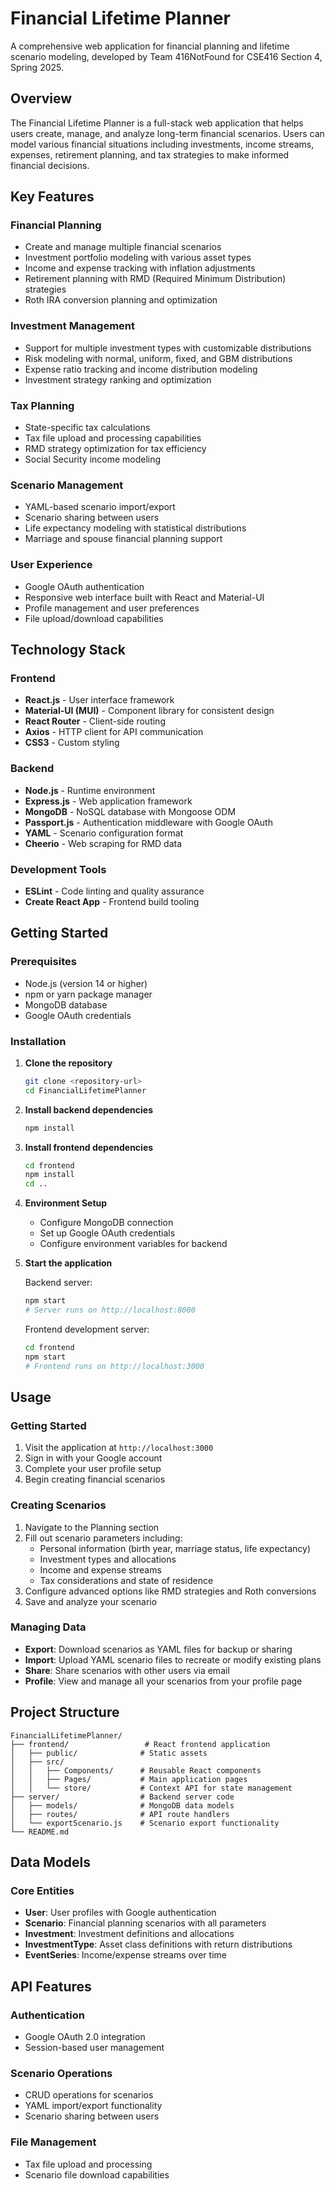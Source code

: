 # Financial Lifetime Planner

A comprehensive web application for financial planning and lifetime scenario modeling, developed by Team 416NotFound for CSE416 Section 4, Spring 2025.

## Overview

The Financial Lifetime Planner is a full-stack web application that helps users create, manage, and analyze long-term financial scenarios. Users can model various financial situations including investments, income streams, expenses, retirement planning, and tax strategies to make informed financial decisions.

## Key Features

### Financial Planning
- Create and manage multiple financial scenarios
- Investment portfolio modeling with various asset types
- Income and expense tracking with inflation adjustments
- Retirement planning with RMD (Required Minimum Distribution) strategies
- Roth IRA conversion planning and optimization

### Investment Management
- Support for multiple investment types with customizable distributions
- Risk modeling with normal, uniform, fixed, and GBM distributions
- Expense ratio tracking and income distribution modeling
- Investment strategy ranking and optimization

### Tax Planning
- State-specific tax calculations
- Tax file upload and processing capabilities
- RMD strategy optimization for tax efficiency
- Social Security income modeling

### Scenario Management
- YAML-based scenario import/export
- Scenario sharing between users
- Life expectancy modeling with statistical distributions
- Marriage and spouse financial planning support

### User Experience
- Google OAuth authentication
- Responsive web interface built with React and Material-UI
- Profile management and user preferences
- File upload/download capabilities

## Technology Stack

### Frontend
- **React.js** - User interface framework
- **Material-UI (MUI)** - Component library for consistent design
- **React Router** - Client-side routing
- **Axios** - HTTP client for API communication
- **CSS3** - Custom styling

### Backend
- **Node.js** - Runtime environment
- **Express.js** - Web application framework
- **MongoDB** - NoSQL database with Mongoose ODM
- **Passport.js** - Authentication middleware with Google OAuth
- **YAML** - Scenario configuration format
- **Cheerio** - Web scraping for RMD data

### Development Tools
- **ESLint** - Code linting and quality assurance
- **Create React App** - Frontend build tooling

## Getting Started

### Prerequisites
- Node.js (version 14 or higher)
- npm or yarn package manager
- MongoDB database
- Google OAuth credentials

### Installation

1. **Clone the repository**
   ```bash
   git clone <repository-url>
   cd FinancialLifetimePlanner
   ```

2. **Install backend dependencies**
   ```bash
   npm install
   ```

3. **Install frontend dependencies**
   ```bash
   cd frontend
   npm install
   cd ..
   ```

4. **Environment Setup**
   - Configure MongoDB connection
   - Set up Google OAuth credentials
   - Configure environment variables for backend

5. **Start the application**
   
   Backend server:
   ```bash
   npm start
   # Server runs on http://localhost:8000
   ```
   
   Frontend development server:
   ```bash
   cd frontend
   npm start
   # Frontend runs on http://localhost:3000
   ```

## Usage

### Getting Started
1. Visit the application at `http://localhost:3000`
2. Sign in with your Google account
3. Complete your user profile setup
4. Begin creating financial scenarios

### Creating Scenarios
1. Navigate to the Planning section
2. Fill out scenario parameters including:
   - Personal information (birth year, marriage status, life expectancy)
   - Investment types and allocations
   - Income and expense streams
   - Tax considerations and state of residence
3. Configure advanced options like RMD strategies and Roth conversions
4. Save and analyze your scenario

### Managing Data
- **Export**: Download scenarios as YAML files for backup or sharing
- **Import**: Upload YAML scenario files to recreate or modify existing plans
- **Share**: Share scenarios with other users via email
- **Profile**: View and manage all your scenarios from your profile page

## Project Structure

```
FinancialLifetimePlanner/
├── frontend/                 # React frontend application
│   ├── public/              # Static assets
│   ├── src/
│   │   ├── Components/      # Reusable React components
│   │   ├── Pages/           # Main application pages
│   │   └── store/           # Context API for state management
├── server/                  # Backend server code
│   ├── models/              # MongoDB data models
│   ├── routes/              # API route handlers
│   └── exportScenario.js    # Scenario export functionality
└── README.md
```

## Data Models

### Core Entities
- **User**: User profiles with Google authentication
- **Scenario**: Financial planning scenarios with all parameters
- **Investment**: Investment definitions and allocations
- **InvestmentType**: Asset class definitions with return distributions
- **EventSeries**: Income/expense streams over time

## API Features

### Authentication
- Google OAuth 2.0 integration
- Session-based user management

### Scenario Operations
- CRUD operations for scenarios
- YAML import/export functionality
- Scenario sharing between users

### File Management
- Tax file upload and processing
- Scenario file download capabilities
